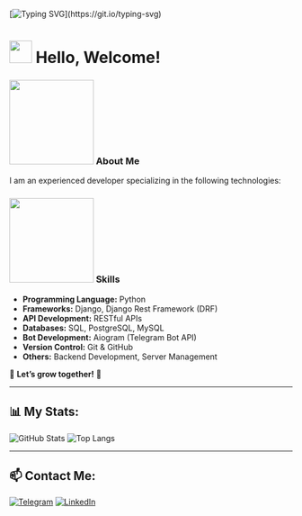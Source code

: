 [![Typing SVG](https://readme-typing-svg.herokuapp.com?width=500&center=true&vCenter=true&size=22&lines=Hello,+Welcome+to+my+GitHub!;I'm+a+Python+Developer!;Let's+Build+Something+Awesome!;Now+we're+getting+ready+for+a+big+surprise!)](https://git.io/typing-svg)

# <img src="https://media.giphy.com/media/hvRJCLFzcasrR4ia7z/giphy.gif" width="40px"> Hello, Welcome!  

### <img src="https://i.gifer.com/origin/37/378c647aa78c56c3175c4e62f4a413e7_w200.gif" width="150"> **About Me**  
I am an experienced developer specializing in the following technologies:  

### <img src="https://i.gifer.com/origin/ff/ff07f11b6e99eb69f83ad36d17d31dc4_w200.gif" width="150"> **Skills**  
- **Programming Language:** Python  
- **Frameworks:** Django, Django Rest Framework (DRF)  
- **API Development:** RESTful APIs  
- **Databases:** SQL, PostgreSQL, MySQL  
- **Bot Development:** Aiogram (Telegram Bot API)  
- **Version Control:** Git & GitHub  
- **Others:** Backend Development, Server Management  

📌 **Let’s grow together!** 🚀  

---

## 📊 My Stats:
![GitHub Stats](https://github-readme-stats.vercel.app/api?username=Nigmatullayev001&show_icons=true&theme=tokyonight)
![Top Langs](https://github-readme-stats.vercel.app/api/top-langs/?username=Nigmatullayev001&layout=compact&theme=tokyonight)

---

## 📫 Contact Me:
[![Telegram](https://img.shields.io/badge/Telegram-blue?style=for-the-badge&logo=telegram)](https://t.me/yourusername)
[![LinkedIn](https://img.shields.io/badge/LinkedIn-blue?style=for-the-badge&logo=linkedin)](https://linkedin.com/in/yourprofile)

